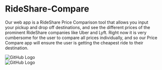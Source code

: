 # RideShare-Compare
Our web app is a RideShare Price Comparison tool that allows you input your pickup and drop off destinations, and see the different prices of the prominent RideShare companies like Uber and Lyft. Right now it is very cumbersome for the user to compare all prices individually, and so our Price Compare app will ensure the user is getting the cheapest ride to their destination.

![GitHub Logo](https://i.ibb.co/g4w6rCD/img-0772-orig.png)  
![GitHub Logo](https://i.ibb.co/pfBRP8w/57427406-315302539162270-2390352215953899520-n-orig.png ) 
